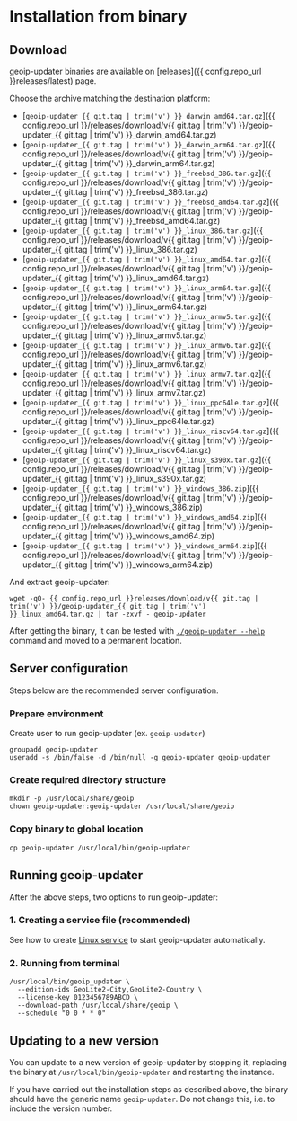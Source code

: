# Installation from binary

## Download

geoip-updater binaries are available on [releases]({{ config.repo_url }}releases/latest) page.

Choose the archive matching the destination platform:

* [`geoip-updater_{{ git.tag | trim('v') }}_darwin_amd64.tar.gz`]({{ config.repo_url }}/releases/download/v{{ git.tag | trim('v') }}/geoip-updater_{{ git.tag | trim('v') }}_darwin_amd64.tar.gz)
* [`geoip-updater_{{ git.tag | trim('v') }}_darwin_arm64.tar.gz`]({{ config.repo_url }}/releases/download/v{{ git.tag | trim('v') }}/geoip-updater_{{ git.tag | trim('v') }}_darwin_arm64.tar.gz)
* [`geoip-updater_{{ git.tag | trim('v') }}_freebsd_386.tar.gz`]({{ config.repo_url }}/releases/download/v{{ git.tag | trim('v') }}/geoip-updater_{{ git.tag | trim('v') }}_freebsd_386.tar.gz)
* [`geoip-updater_{{ git.tag | trim('v') }}_freebsd_amd64.tar.gz`]({{ config.repo_url }}/releases/download/v{{ git.tag | trim('v') }}/geoip-updater_{{ git.tag | trim('v') }}_freebsd_amd64.tar.gz)
* [`geoip-updater_{{ git.tag | trim('v') }}_linux_386.tar.gz`]({{ config.repo_url }}/releases/download/v{{ git.tag | trim('v') }}/geoip-updater_{{ git.tag | trim('v') }}_linux_386.tar.gz)
* [`geoip-updater_{{ git.tag | trim('v') }}_linux_amd64.tar.gz`]({{ config.repo_url }}/releases/download/v{{ git.tag | trim('v') }}/geoip-updater_{{ git.tag | trim('v') }}_linux_amd64.tar.gz)
* [`geoip-updater_{{ git.tag | trim('v') }}_linux_arm64.tar.gz`]({{ config.repo_url }}/releases/download/v{{ git.tag | trim('v') }}/geoip-updater_{{ git.tag | trim('v') }}_linux_arm64.tar.gz)
* [`geoip-updater_{{ git.tag | trim('v') }}_linux_armv5.tar.gz`]({{ config.repo_url }}/releases/download/v{{ git.tag | trim('v') }}/geoip-updater_{{ git.tag | trim('v') }}_linux_armv5.tar.gz)
* [`geoip-updater_{{ git.tag | trim('v') }}_linux_armv6.tar.gz`]({{ config.repo_url }}/releases/download/v{{ git.tag | trim('v') }}/geoip-updater_{{ git.tag | trim('v') }}_linux_armv6.tar.gz)
* [`geoip-updater_{{ git.tag | trim('v') }}_linux_armv7.tar.gz`]({{ config.repo_url }}/releases/download/v{{ git.tag | trim('v') }}/geoip-updater_{{ git.tag | trim('v') }}_linux_armv7.tar.gz)
* [`geoip-updater_{{ git.tag | trim('v') }}_linux_ppc64le.tar.gz`]({{ config.repo_url }}/releases/download/v{{ git.tag | trim('v') }}/geoip-updater_{{ git.tag | trim('v') }}_linux_ppc64le.tar.gz)
* [`geoip-updater_{{ git.tag | trim('v') }}_linux_riscv64.tar.gz`]({{ config.repo_url }}/releases/download/v{{ git.tag | trim('v') }}/geoip-updater_{{ git.tag | trim('v') }}_linux_riscv64.tar.gz)
* [`geoip-updater_{{ git.tag | trim('v') }}_linux_s390x.tar.gz`]({{ config.repo_url }}/releases/download/v{{ git.tag | trim('v') }}/geoip-updater_{{ git.tag | trim('v') }}_linux_s390x.tar.gz)
* [`geoip-updater_{{ git.tag | trim('v') }}_windows_386.zip`]({{ config.repo_url }}/releases/download/v{{ git.tag | trim('v') }}/geoip-updater_{{ git.tag | trim('v') }}_windows_386.zip)
* [`geoip-updater_{{ git.tag | trim('v') }}_windows_amd64.zip`]({{ config.repo_url }}/releases/download/v{{ git.tag | trim('v') }}/geoip-updater_{{ git.tag | trim('v') }}_windows_amd64.zip)
* [`geoip-updater_{{ git.tag | trim('v') }}_windows_arm64.zip`]({{ config.repo_url }}/releases/download/v{{ git.tag | trim('v') }}/geoip-updater_{{ git.tag | trim('v') }}_windows_arm64.zip)

And extract geoip-updater:

```shell
wget -qO- {{ config.repo_url }}releases/download/v{{ git.tag | trim('v') }}/geoip-updater_{{ git.tag | trim('v') }}_linux_amd64.tar.gz | tar -zxvf - geoip-updater
```

After getting the binary, it can be tested with [`./geoip-updater --help`](../usage/cli.md) command and moved to a
permanent location.

## Server configuration

Steps below are the recommended server configuration.

### Prepare environment

Create user to run geoip-updater (ex. `geoip-updater`)

```shell
groupadd geoip-updater
useradd -s /bin/false -d /bin/null -g geoip-updater geoip-updater
```

### Create required directory structure

```shell
mkdir -p /usr/local/share/geoip
chown geoip-updater:geoip-updater /usr/local/share/geoip
```

### Copy binary to global location

```shell
cp geoip-updater /usr/local/bin/geoip-updater
```

## Running geoip-updater

After the above steps, two options to run geoip-updater:

### 1. Creating a service file (recommended)

See how to create [Linux service](linux-service.md) to start geoip-updater automatically.

### 2. Running from terminal

```shell
/usr/local/bin/geoip_updater \
  --edition-ids GeoLite2-City,GeoLite2-Country \
  --license-key 0123456789ABCD \
  --download-path /usr/local/share/geoip \
  --schedule "0 0 * * 0"
```

## Updating to a new version

You can update to a new version of geoip-updater by stopping it, replacing the binary at
`/usr/local/bin/geoip-updater` and restarting the instance.

If you have carried out the installation steps as described above, the binary should have the generic name
`geoip-updater`. Do not change this, i.e. to include the version number.
